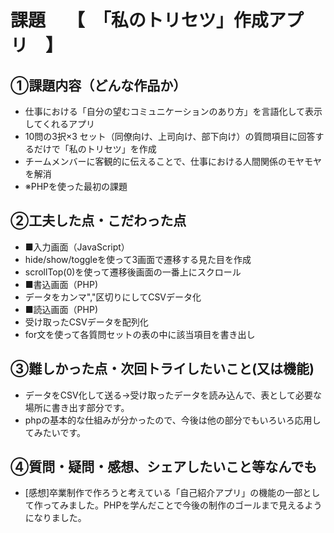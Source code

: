 # 課題　 【　「私のトリセツ」作成アプリ　】

## ①課題内容（どんな作品か） 
- 仕事における「自分の望むコミュニケーションのあり方」を言語化して表示してくれるアプリ
- 10問の3択×3  セット（同僚向け、上司向け、部下向け）の質問項目に回答するだけで「私のトリセツ」を作成
- チームメンバーに客観的に伝えることで、仕事における人間関係のモヤモヤを解消
- ※PHPを使った最初の課題

## ②工夫した点・こだわった点
- ■入力画面（JavaScript）
- hide/show/toggleを使って3画面で遷移する見た目を作成
- scrollTop(0)を使って遷移後画面の一番上にスクロール
- ■書込画面（PHP)
- データをカンマ","区切りにしてCSVデータ化
- ■読込画面（PHP)
- 受け取ったCSVデータを配列化
- for文を使って各質問セットの表の中に該当項目を書き出し

## ③難しかった点・次回トライしたいこと(又は機能)
- データをCSV化して送る→受け取ったデータを読み込んで、表として必要な場所に書き出す部分です。
- phpの基本的な仕組みが分かったので、今後は他の部分でもいろいろ応用してみたいです。

## ④質問・疑問・感想、シェアしたいこと等なんでも
- [感想]卒業制作で作ろうと考えている「自己紹介アプリ」の機能の一部として作ってみました。PHPを学んだことで今後の制作のゴールまで見えるようになりました。
